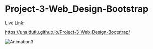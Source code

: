 # Project-3-Web_Design-Bootstrap

 Live Link: 
 
 https://unaldutlu.github.io/Project-3-Web_Design-Bootstrap/
 
 
 

![Animation3](https://user-images.githubusercontent.com/94699375/193427773-c7982908-dd66-4b2d-a8e6-27668aa635ef.gif)
